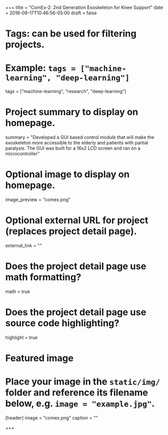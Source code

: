 +++
title = "ComEx-2: 2nd Generation Exoskeleton for Knee Support"
date = 2018-09-17T10:46:56-05:00
draft = false

# Tags: can be used for filtering projects.
# Example: `tags = ["machine-learning", "deep-learning"]`
tags = ["machine-learning", "research", "deep-learning"]

# Project summary to display on homepage.
summary = "Developed a GUI based control module that will make the exoskeleton more accessible to the elderly and patients with partial paralysis. The GUI was built for a 16x2 LCD screen and ran on a microcontroller"
# Optional image to display on homepage.
image_preview = "comex.png"

# Optional external URL for project (replaces project detail page).
external_link = ""

# Does the project detail page use math formatting?
math = true

# Does the project detail page use source code highlighting?
highlight = true

# Featured image
# Place your image in the `static/img/` folder and reference its filename below, e.g. `image = "example.jpg"`.
[header]
image = "comex.png"
caption = ""

+++
